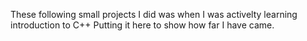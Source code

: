 These following small projects I did was when I was activelty learning introduction to C++ 
Putting it here to show how far I have came.

